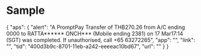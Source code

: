# Sample

{
  "aps": {
    "alert": "A PromptPay Transfer of THB270.26 from A/C ending 0000 to RATTA****** ONCH*** (Mobile ending 2381) on 17 Mar17:14 (SGT) was completed. If unauthorised, call +65 63272265",
    "app": "",
    "link": "",
    "tid": "400d3b9c-8701-11eb-a242-eeeeac10bd67",
    "url": ""
  }
}
